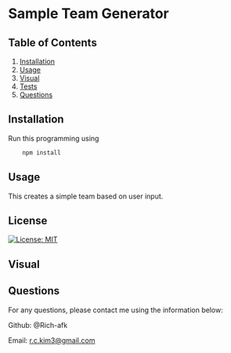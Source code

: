 # Sample Team Generator

## Table of Contents
1. [Installation](#installation)
2. [Usage](#usage)
3. [Visual](#visual)
4. [Tests](#tests)
5. [Questions](#questions)
    
## Installation

Run this programming using 

```bash
    npm install
```

## Usage
    
This creates a simple team based on user input.

## License

[![License: MIT](https://img.shields.io/badge/License-MIT-yellow.svg)](https://opensource.org/licenses/MIT)
    
## Visual



## Questions

For any questions, please contact me using the information below:

Github: @Rich-afk
    
Email: r.c.kim3@gmail.com

